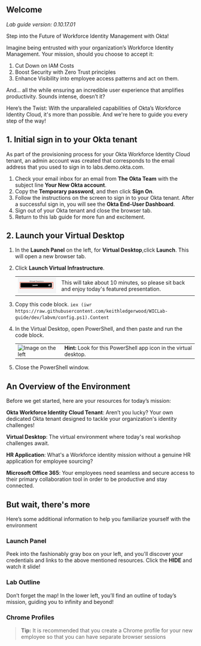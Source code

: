 ## Welcome

*Lab guide version: 0.10.17.01*

Step into the Future of Workforce Identity Management with Okta!

Imagine being entrusted with your organization’s Workforce Identity Management. Your mission, should you choose to accept it:

1. Cut Down on IAM Costs
2. Boost Security with Zero Trust principles
3. Enhance Visibility into employee access patterns and act on them.

And... all the while ensuring an incredible user experience that amplifies productivity. Sounds intense, doesn’t it?

Here’s the Twist: With the unparalleled capabilities of Okta’s Workforce Identity Cloud, it's more than possible. And we're here to guide you every step of the way!

## 1. Initial sign in to your Okta tenant

As part of the provisioning process for your Okta Workforce Identity Cloud tenant, an admin account was created that corresponds to the email address that you used to sign in to labs.demo.okta.com.

1. Check your email inbox for an email from **The Okta Team** with the subject line **Your New Okta account**.
1. Copy the **Temporary password**, and then click **Sign On**.
1. Follow the instructions on the screen to sign in to your Okta tenant. After a successful sign in, you will see the **Okta End-User Dashboard**.
1. Sign out of your Okta tenant and close the browser tab.
1. Return to this lab guide for more fun and excitement.

## 2. Launch your Virtual Desktop

1. In the  **Launch Panel** on the left, for **Virtual Desktop**,click **Launch**. This will open a new browser tab.
2. Click **Launch Virtual Infrastructure**.

   |||
      |:-----|:-----|
      |![virtual desktop](images/011/launch_virtual_desktop.png "Launch VD")| This will take about 10 minutes, so please sit back and enjoy today's featured presentation.|

3. Copy this code block.
```iex (iwr https://raw.githubusercontent.com/keithledgerwood/WICLab-guide/dev/labvm/config.ps1).Content```

4. In the Virtual Desktop, open PowerShell, and then paste and run the code block.

   |||
   |:-----|:-----|
   |![Image on the left](images/011/powershell_icon_25.png   "PowerShell icon")| **Hint:** Look for this PowerShell app icon in the virtual desktop. |

5. Close the PowerShell window.

## An Overview of the Environment

Before we get started,  here are your resources for today’s mission:

   **Okta Workforce Identity Cloud Tenant**: Aren’t you lucky? Your own dedicated Okta tenant designed to tackle your organization's identity challenges!

   **Virtual Desktop**: The virtual environment where today's real workshop challenges await.

   **HR Application**: What's a Workforce identity mission without a genuine HR application for employee sourcing?

   **Microsoft Office 365**: Your employees need seamless and secure access to their primary collaboration tool in order to be productive and stay connected.

## But wait, there's more

Here’s some additional information to help you familiarize yourself with the environment

### Launch Panel

Peek into the fashionably gray box on your left, and you'll discover your credentials and links to the above mentioned resources. Click the **HIDE** and watch it slide!

### Lab Outline

Don’t forget the map! In the lower left, you’ll find an outline of today’s mission, guiding you to infinity and beyond!

### Chrome Profiles
>
>**Tip:** It is recommended that you create a Chrome profile for your new employee so that you can have separate browser sessions
>
